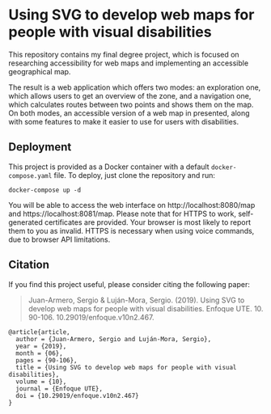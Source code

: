 # Using SVG to develop web maps for people with visual disabilities

This repository contains my final degree project, which is focused on researching accessibility for web maps and implementing an accessible geographical map.

The result is a web application which offers two modes: an exploration one, which allows users to get an overview of the zone, and a navigation one, which calculates routes between two points and shows them on the map. On both modes, an accessible version of a web map in presented, along with some features to make it easier to use for users with disabilities.

## Deployment

This project is provided as a Docker container with a default `docker-compose.yaml` file. To deploy, just clone the repository and run:

```
docker-compose up -d
```

You will be able to access the web interface on http://localhost:8080/map and https://localhost:8081/map. Please note that for HTTPS to work, self-generated certificates are provided. Your browser is most likely to report them to you as invalid. HTTPS is necessary when using voice commands, due to browser API limitations.

## Citation
If you find this project useful, please consider citing the following paper:

<blockquote>
Juan-Armero, Sergio & Luján-Mora, Sergio. (2019). Using SVG to develop web maps for people with visual disabilities. Enfoque UTE. 10. 90-106. 10.29019/enfoque.v10n2.467. 
</blockquote>

```
@article{article,
  author = {Juan-Armero, Sergio and Luján-Mora, Sergio},
  year = {2019},
  month = {06},
  pages = {90-106},
  title = {Using SVG to develop web maps for people with visual disabilities},
  volume = {10},
  journal = {Enfoque UTE},
  doi = {10.29019/enfoque.v10n2.467}
}
```